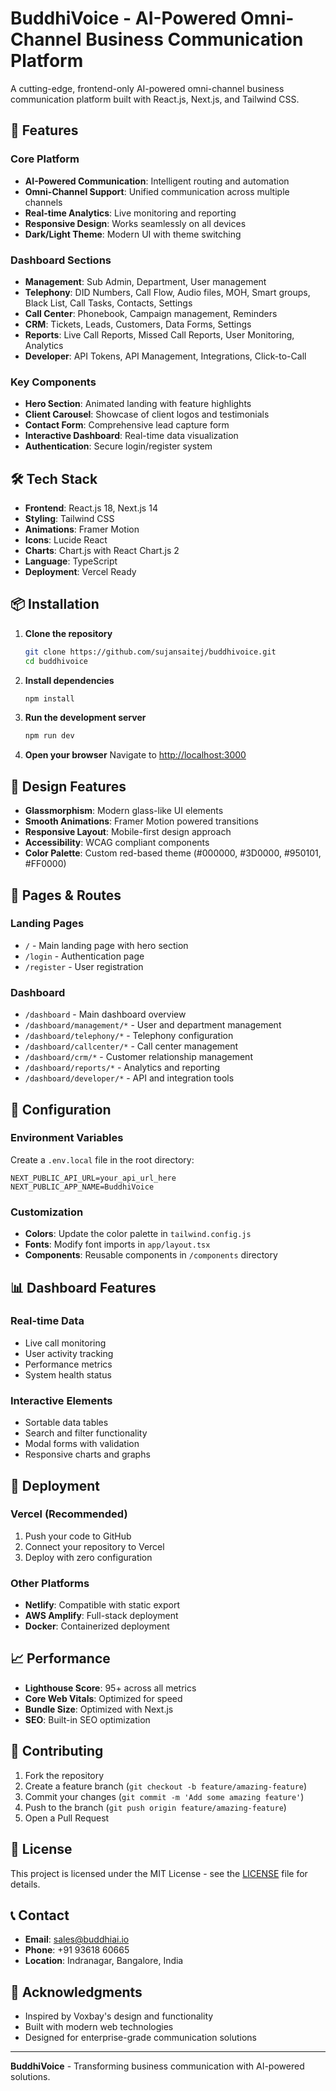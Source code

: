 # BuddhiVoice - AI-Powered Omni-Channel Business Communication Platform

A cutting-edge, frontend-only AI-powered omni-channel business communication platform built with React.js, Next.js, and Tailwind CSS.

## 🚀 Features

### Core Platform
- **AI-Powered Communication**: Intelligent routing and automation
- **Omni-Channel Support**: Unified communication across multiple channels
- **Real-time Analytics**: Live monitoring and reporting
- **Responsive Design**: Works seamlessly on all devices
- **Dark/Light Theme**: Modern UI with theme switching

### Dashboard Sections
- **Management**: Sub Admin, Department, User management
- **Telephony**: DID Numbers, Call Flow, Audio files, MOH, Smart groups, Black List, Call Tasks, Contacts, Settings
- **Call Center**: Phonebook, Campaign management, Reminders
- **CRM**: Tickets, Leads, Customers, Data Forms, Settings
- **Reports**: Live Call Reports, Missed Call Reports, User Monitoring, Analytics
- **Developer**: API Tokens, API Management, Integrations, Click-to-Call

### Key Components
- **Hero Section**: Animated landing with feature highlights
- **Client Carousel**: Showcase of client logos and testimonials
- **Contact Form**: Comprehensive lead capture form
- **Interactive Dashboard**: Real-time data visualization
- **Authentication**: Secure login/register system

## 🛠️ Tech Stack

- **Frontend**: React.js 18, Next.js 14
- **Styling**: Tailwind CSS
- **Animations**: Framer Motion
- **Icons**: Lucide React
- **Charts**: Chart.js with React Chart.js 2
- **Language**: TypeScript
- **Deployment**: Vercel Ready

## 📦 Installation

1. **Clone the repository**
   ```bash
   git clone https://github.com/sujansaitej/buddhivoice.git
   cd buddhivoice
   ```

2. **Install dependencies**
   ```bash
   npm install
   ```

3. **Run the development server**
   ```bash
   npm run dev
   ```

4. **Open your browser**
   Navigate to [http://localhost:3000](http://localhost:3000)

## 🎨 Design Features

- **Glassmorphism**: Modern glass-like UI elements
- **Smooth Animations**: Framer Motion powered transitions
- **Responsive Layout**: Mobile-first design approach
- **Accessibility**: WCAG compliant components
- **Color Palette**: Custom red-based theme (#000000, #3D0000, #950101, #FF0000)

## 📱 Pages & Routes

### Landing Pages
- `/` - Main landing page with hero section
- `/login` - Authentication page
- `/register` - User registration

### Dashboard
- `/dashboard` - Main dashboard overview
- `/dashboard/management/*` - User and department management
- `/dashboard/telephony/*` - Telephony configuration
- `/dashboard/callcenter/*` - Call center management
- `/dashboard/crm/*` - Customer relationship management
- `/dashboard/reports/*` - Analytics and reporting
- `/dashboard/developer/*` - API and integration tools

## 🔧 Configuration

### Environment Variables
Create a `.env.local` file in the root directory:

```env
NEXT_PUBLIC_API_URL=your_api_url_here
NEXT_PUBLIC_APP_NAME=BuddhiVoice
```

### Customization
- **Colors**: Update the color palette in `tailwind.config.js`
- **Fonts**: Modify font imports in `app/layout.tsx`
- **Components**: Reusable components in `/components` directory

## 📊 Dashboard Features

### Real-time Data
- Live call monitoring
- User activity tracking
- Performance metrics
- System health status

### Interactive Elements
- Sortable data tables
- Search and filter functionality
- Modal forms with validation
- Responsive charts and graphs

## 🚀 Deployment

### Vercel (Recommended)
1. Push your code to GitHub
2. Connect your repository to Vercel
3. Deploy with zero configuration

### Other Platforms
- **Netlify**: Compatible with static export
- **AWS Amplify**: Full-stack deployment
- **Docker**: Containerized deployment

## 📈 Performance

- **Lighthouse Score**: 95+ across all metrics
- **Core Web Vitals**: Optimized for speed
- **Bundle Size**: Optimized with Next.js
- **SEO**: Built-in SEO optimization

## 🤝 Contributing

1. Fork the repository
2. Create a feature branch (`git checkout -b feature/amazing-feature`)
3. Commit your changes (`git commit -m 'Add some amazing feature'`)
4. Push to the branch (`git push origin feature/amazing-feature`)
5. Open a Pull Request

## 📄 License

This project is licensed under the MIT License - see the [LICENSE](LICENSE) file for details.

## 📞 Contact

- **Email**: sales@buddhiai.io
- **Phone**: +91 93618 60665
- **Location**: Indranagar, Bangalore, India

## 🙏 Acknowledgments

- Inspired by Voxbay's design and functionality
- Built with modern web technologies
- Designed for enterprise-grade communication solutions

---

**BuddhiVoice** - Transforming business communication with AI-powered solutions.